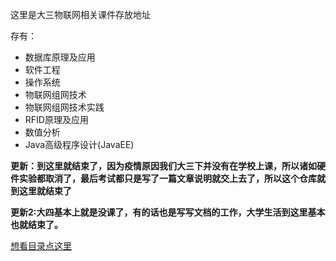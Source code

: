 这里是大三物联网相关课件存放地址

存有：

- 数据库原理及应用
- 软件工程
- 操作系统
- 物联网组网技术
- 物联网组网技术实践
- RFID原理及应用
- 数值分析
- Java高级程序设计(JavaEE)

**更新：到这里就结束了，因为疫情原因我们大三下并没有在学校上课，所以诸如硬件实验都取消了，最后考试都只是写了一篇文章说明就交上去了，所以这个仓库就到这里就结束了**

**更新2:大四基本上就是没课了，有的话也是写写文档的工作，大学生活到这里基本也就结束了。**

[想看目录点这里](https://github.com/2017IOTrepo/Index)
